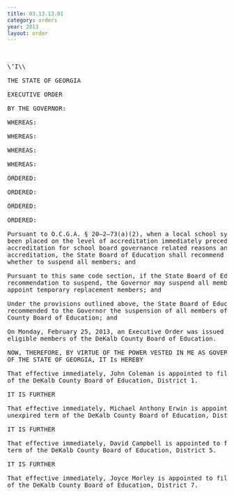 ```yaml
---
title: 03.13.13.01
category: orders
year: 2013
layout: order
---
```


<pre>  

\‘I\\

THE STATE OF GEORGIA

EXECUTIVE ORDER

BY THE GOVERNOR:

WHEREAS:

WHEREAS:

WHEREAS:

WHEREAS:

ORDERED:

ORDERED:

ORDERED:

ORDERED:

Pursuant to O.C.G.A. § 20—2—73(a)(2), when a local school system or school has
been placed on the level of accreditation immediately preceding loss of
accreditation for school board governance related reasons and does not retain full
accreditation, the State Board of Education shall recommend to the Governor
whether to suspend all members; and

Pursuant to this same code section, if the State Board of Education makes a
recommendation to suspend, the Governor may suspend all members and
appoint temporary replacement members; and

Under the provisions outlined above, the State Board of Education has
recommended to the Governor the suspension of all members of the DeKalb
County Board of Education; and

On Monday, February 25, 2013, an Executive Order was issued to remove the six
eligible members of the DeKalb County Board of Education.

NOW, THEREFORE, BY VIRTUE OF THE POWER VESTED IN ME AS GOVERNOR
OF THE STATE OF GEORGIA, IT Is HEREBY

That effective immediately, John Coleman is appointed to fill the unexpired term
of the DeKalb County Board of Education, District 1.

IT IS FURTHER

That effective immediately, Michael Anthony Erwin is appointed to fill the
unexpired term of the DeKalb County Board of Education, District 3.

IT IS FURTHER

That effective immediately, David Campbell is appointed to fill the unexpired
term of the DeKalb County Board of Education, District 5.

IT IS FURTHER

That effective immediately, Joyce Morley is appointed to fill the unexpired term
of the DeKalb County Board of Education, District 7.

</pre>
